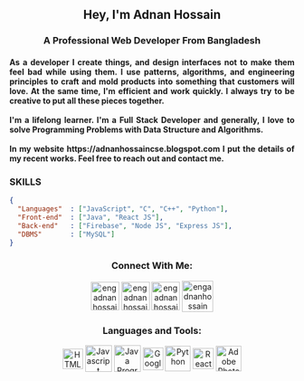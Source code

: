 <h2 align="center">Hey, I'm Adnan Hossain</h2>
<h3 align="center">A Professional Web Developer From Bangladesh</h3>

<h4 align="justify">
As a developer I create things, and design interfaces not to make them feel bad while using them. I use patterns, algorithms, and engineering principles to craft and mold products into something that customers will love. At the same time, I'm efficient and work quickly. I always try to be creative to put all these pieces together.
</br></br>
I'm a lifelong learner. I'm a Full Stack Developer and generally, I love to solve Programming Problems with Data Structure and Algorithms.
</br></br>
In my website https://adnanhossaincse.blogspot.com I put the details of my recent works. Feel free to reach out and contact me.
</h4>

### SKILLS
```json
{
  "Languages"  : ["JavaScript", "C", "C++", "Python"],
  "Front-end"  : ["Java", "React JS"],
  "Back-end"   : ["Firebase", "Node JS", "Express JS"],
  "DBMS"       : ["MySQL"]
}
```

<h3 align="center">Connect With Me:</h3>
<p align="center">
<a href="https://www.linkedin.com/in/engadnanhossain" target="blank"><img align="center" src="https://img.icons8.com/color/512/linkedin.png" alt="engadnanhossain" height="50" width="50" /></a>
<a href="https://www.facebook.com/engr.adnanhossain" target="blank"><img align="center" src="https://img.icons8.com/fluency/512/facebook-new.png" alt="engadnanhossain" height="50" width="50" /></a>
<a href="https://instagram.com/engadnanhossain" target="blank"><img align="center" src="https://img.icons8.com/fluency/512/instagram-new.png" alt="engadnanhossain" height="50" width="50" /></a>
<a href="https://twitter.com/engadnanhossain" target="blank"><img align="center" src="https://img.icons8.com/color/512/twitter.png" alt="engadnanhossain" height="55" width="55" /></a>
</p>

<h3 align="center">Languages and Tools:</h3>
<p align="center">
<a href="https://html.com/" target="blank"><img align="center" src="https://img.icons8.com/external-tal-revivo-shadow-tal-revivo/512/external-html-5-is-a-software-solution-stack-that-defines-the-properties-and-behaviors-of-web-page-logo-shadow-tal-revivo.png" alt="HTML" height="36" width="36" /></a>
<a href="https://www.javascript.com" target="blank"><img align="center" src="https://img.icons8.com/color/512/javascript.png" alt="Javascript" height="47" width="47" /></a>
<a href="https://www.java.com" target="blank"><img align="center" src="https://img.icons8.com/color/240/000000/java-coffee-cup-logo--v1.png" alt="Java Programming Language" height="47" width="47" /></a>
<a href="https://firebase.google.com/" target="blank"><img align="center" src="https://img.icons8.com/color/240/000000/google-firebase-console.png" alt="Google Firebase" height="40" width="36" /></a>
<a href="https://www.python.org/" target="blank"><img align="center" src="https://img.icons8.com/color/512/python.png" alt="Python" height="45" width="45" /></a>
<a href="https://reactnative.dev/" target="blank"><img align="center" src="https://img.icons8.com/color/240/000000/react-native.png" alt="React Native Programming" height="37" width="37" /></a>
<a href="https://www.photoshop.com/en" target="blank"><img align="center" src="https://img.icons8.com/fluency/240/000000/adobe-photoshop.png" alt="Adobe Photoshop" height="45" width="45" /></a>

</p>

</br>
